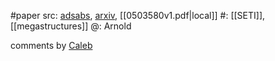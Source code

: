 #paper 
src: [adsabs](https://ui.adsabs.harvard.edu/abs/2005ApJ...627..534A/abstract), [arxiv](https://arxiv.org/abs/astro-ph/0503580v1), [[0503580v1.pdf|local]] 
#: [[SETI]], [[megastructures]] 
@: Arnold

comments by [Caleb](https://sites.psu.edu/seticourse/2018/02/13/is-that-a-ringed-planet-or-a-spiffy-pyramidal-satellite/) 

